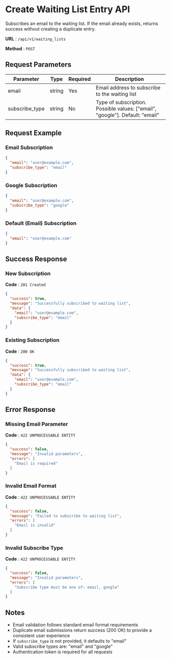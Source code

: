 # Create Waiting List Entry API

Subscribes an email to the waiting list. If the email already exists, returns success without creating a duplicate entry.

**URL** : `/api/v1/waiting_lists`

**Method** : `POST`

## Request Parameters

| Parameter      | Type   | Required | Description |
|----------------|--------|----------|-------------|
| email          | string | Yes      | Email address to subscribe to the waiting list |
| subscribe_type | string | No       | Type of subscription. Possible values: ["email", "google"]. Default: "email" |

## Request Example

### Email Subscription
```json
{
  "email": "user@example.com",
  "subscribe_type": "email"
}
```

### Google Subscription
```json
{
  "email": "user@example.com",
  "subscribe_type": "google"
}
```

### Default (Email) Subscription
```json
{
  "email": "user@example.com"
}
```

## Success Response

### New Subscription

**Code** : `201 Created`

```json
{
  "success": true,
  "message": "Successfully subscribed to waiting list",
  "data": {
    "email": "user@example.com",
    "subscribe_type": "email"
  }
}
```

### Existing Subscription

**Code** : `200 OK`

```json
{
  "success": true,
  "message": "Successfully subscribed to waiting list",
  "data": {
    "email": "user@example.com",
    "subscribe_type": "email"
  }
}
```

## Error Response

### Missing Email Parameter

**Code** : `422 UNPROCESSABLE ENTITY`

```json
{
  "success": false,
  "message": "Invalid parameters",
  "errors": [
    "Email is required"
  ]
}
```

### Invalid Email Format

**Code** : `422 UNPROCESSABLE ENTITY`

```json
{
  "success": false,
  "message": "Failed to subscribe to waiting list",
  "errors": [
    "Email is invalid"
  ]
}
```

### Invalid Subscribe Type

**Code** : `422 UNPROCESSABLE ENTITY`

```json
{
  "success": false,
  "message": "Invalid parameters",
  "errors": [
    "Subscribe type must be one of: email, google"
  ]
}
```

## Notes

- Email validation follows standard email format requirements
- Duplicate email submissions return success (200 OK) to provide a consistent user experience
- If `subscribe_type` is not provided, it defaults to "email"
- Valid subscribe types are: "email" and "google"
- Authentication token is required for all requests
